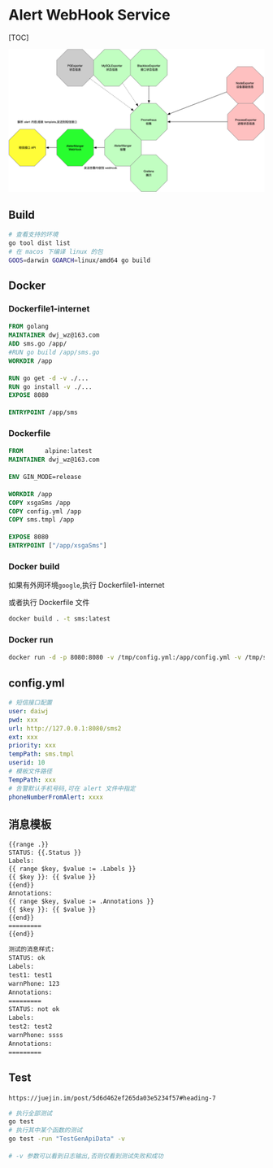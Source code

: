 # Alert WebHook Service
[TOC]

![image-20200521173449327](Alert%20WebHook%20Service-readme.assets/image-20200521173449327.png)

## Build

```bash
# 查看支持的环境
go tool dist list 
# 在 macos 下编译 linux 的包
GOOS=darwin GOARCH=linux/amd64 go build 
```
## Docker 
### Dockerfile1-internet
```dockerfile
FROM golang
MAINTAINER dwj_wz@163.com
ADD sms.go /app/
#RUN go build /app/sms.go
WORKDIR /app

RUN go get -d -v ./...
RUN go install -v ./...
EXPOSE 8080

ENTRYPOINT /app/sms
```
### Dockerfile
```dockerfile
FROM      alpine:latest
MAINTAINER dwj_wz@163.com

ENV GIN_MODE=release

WORKDIR /app
COPY xsgaSms /app
COPY config.yml /app
COPY sms.tmpl /app

EXPOSE 8080
ENTRYPOINT ["/app/xsgaSms"]
```
### Docker build
如果有外网环境`google`,执行 Dockerfile1-internet

或者执行 Dockerfile 文件
```bash
docker build . -t sms:latest
```
### Docker run 
```bash
docker run -d -p 8080:8080 -v /tmp/config.yml:/app/config.yml -v /tmp/sms.tmpl:/app/sms.tmpl sms:latest
```
## config.yml

```yml
# 短信接口配置
user: daiwj
pwd: xxx
url: http://127.0.0.1:8080/sms2
ext: xxx
priority: xxx
tempPath: sms.tmpl
userid: 10
# 模板文件路径
TempPath: xxx
# 告警默认手机号码,可在 alert 文件中指定
phoneNumberFromAlert: xxxx
```

## 消息模板

```template
{{range .}}
STATUS: {{.Status }}
Labels:
{{ range $key, $value := .Labels }}
{{ $key }}: {{ $value }}
{{end}}
Annotations:
{{ range $key, $value := .Annotations }}
{{ $key }}: {{ $value }}
{{end}}
=========
{{end}}

```

```bash
测试的消息样式:
STATUS: ok
Labels:
test1: test1
warnPhone: 123
Annotations:
=========
STATUS: not ok
Labels:
test2: test2
warnPhone: ssss
Annotations:
=========      
```



## Test

`https://juejin.im/post/5d6d462ef265da03e5234f57#heading-7`
```bash
# 执行全部测试
go test 
# 执行其中某个函数的测试
go test -run "TestGenApiData" -v 

# -v 参数可以看到日志输出,否则仅看到测试失败和成功
```


